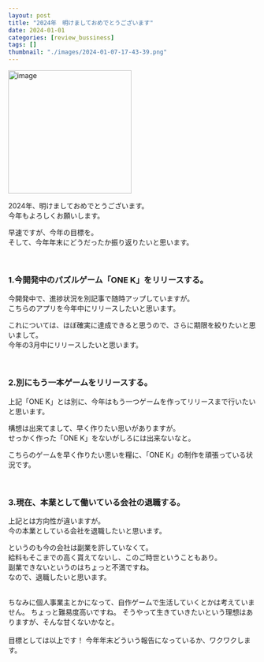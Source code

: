 ```yaml
---
layout: post
title: "2024年　明けましておめでとうございます"
date: 2024-01-01
categories: [review_bussiness]
tags: []
thumbnail: "./images/2024-01-07-17-43-39.png"
---
```


<img src="{{ './images/2024-01-07-17-43-39.png' }}" alt="image" width="250" class="center-image"/>
  
2024年、明けましておめでとうございます。  
今年もよろしくお願いします。  
  
  
早速ですが、今年の目標を。  
そして、今年年末にどうだったか振り返りたいと思います。  
  
<br>

### 1.今開発中のパズルゲーム「ONE K」をリリースする。  
今開発中で、進捗状況を別記事で随時アップしていますが。  
こちらのアプリを今年中にリリースしたいと思います。  

これについては、ほぼ確実に達成できると思うので、さらに期限を絞りたいと思いまして。  
今年の3月中にリリースしたいと思います。  
  
<br>

### 2.別にもう一本ゲームをリリースする。
上記「ONE K」とは別に、今年はもう一つゲームを作ってリリースまで行いたいと思います。  
  
構想は出来てまして、早く作りたい思いがありますが。  
せっかく作った「ONE K」をないがしろには出来ないなと。  
  
こちらのゲームを早く作りたい思いを糧に、「ONE K」の制作を頑張っている状況です。  
  
<br>

### 3.現在、本業として働いている会社の退職する。  
上記とは方向性が違いますが。  
今の本業としている会社を退職したいと思います。  
  
というのも今の会社は副業を許していなくて。  
給料もそこまでの高く貰えてないし、このご時世ということもあり。  
副業できないというのはちょっと不満ですね。  
なので、退職したいと思います。  
  
  
<br>
ちなみに個人事業主とかになって、自作ゲームで生活していくとかは考えていません。  
ちょっと難易度高いですね。  
そうやって生きていきたいという理想はありますが、そんな甘くないかなと。  
  
<br>


  
<br>
目標としては以上です！  
今年年末どういう報告になっているか、ワクワクします。  
  
